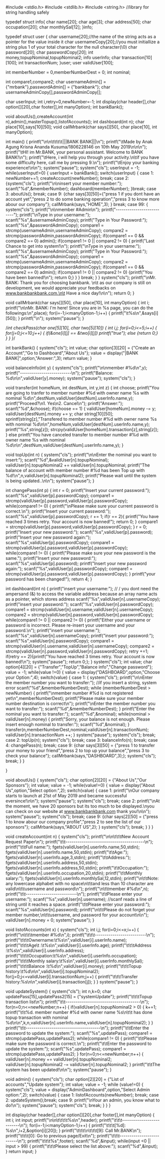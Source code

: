 #include <stdio.h>
#include <stdlib.h>
#include <string.h> //library for string handling safely

typedef struct info{
    char name[20];
    char age[3];
    char address[50];
    char occupation[20];
    char monthlySal[12];
}info;

typedef struct user {
    char username[20];//the name of the string acts as a pointer for the value inside it
    char usernameCopy[20];//you must initiallize a string plus 1 of your total character for the null character(\0)
    char password[20];
    char passwordCopy[20];
    int money,topupNominal,topupNominal2;
    info userInfo;
    char transaction[10][100];
    int transactionNum;
}user;
user validUser[100];

int memberNumber = 0,memberNumberDest = 0;
int nominal;


int compare1,compare2;
char usernameAdmin[] = {"mrbank"},passwordAdmin[] = {"bankbank"};
char usernameAdminCopy[],passwordAdminCopy[];

char userInput;
int i,retry=0,newNumber=-1;
int display(char header[],char option[][20],char footer[],int manyOption);
int bankBank();

void aboutUs(),createAccount(int n),admin(),masterTopup(),listofAccounts();
int dashboard(int n);
char place[10],says[10][50];
void callMrbank(char says[][50], char place[10], int manyOption);


int main() {
    printf("\n\n\t\t\t\t|||BANK BANK|||\n");
    printf("\tMade by Anak Agung Krisna Ananda Kusuma/1806228146 on 10th May 2019\n\n\n");
    printf("\tHI! im Mr.BANK, your personal assistant. Welcome to BANK BANK!\n");
    printf("\tHere, i will help you through your activity.\n\tif you have some difficulty here, call me by pressing 9.\n");
    printf("\tEnjoy your banking experience!\n\n");
    system("pause");
    system("cls");
    userInput = -1;
    while(userInput!=0) {
        userInput = bankBank();
            switch(userInput) {
                case 1: newNumber+=1; createAccount(newNumber); break;
                case 2: {system("cls");
                         printf("\n\ninsert your member number:");
                         scanf("%d",&memberNumber);
                         dashboard(memberNumber);
                        }break;
                case 3: aboutUs(); break;
                case 9: {char says[3][50]={"press 1 if you dont have an account yet","press 2 to do some banking operation","press 3 to know more abour our company"};
                        callMrbank(says,"HOME",3);
                        } break;
                case 99: {   system("cls");
                                printf("\n\nmember #Admin\n");
                                printf("--------------------------");
                                printf("\nType in your username:");
                                scanf("%s",&usernameAdminCopy);
                                printf("Type in Your Password:");
                                scanf("%s",&passwordAdminCopy);
                                compare1 = strcmp(usernameAdmin,usernameAdminCopy);
                                compare2 = strcmp(passwordAdmin,passwordAdminCopy);
                                if(compare1 == 0 && compare2 == 0) admin();
                                if(compare1 != 0 || compare2 != 0) {
                                    printf("Last Chance to get into system!\n");
                                    printf("\nType in your username:");
                                    scanf("%s",&usernameAdminCopy);
                                    printf("Type in Your Password:");
                                    scanf("%s",&passwordAdminCopy);
                                    compare1 = strcmp(usernameAdmin,usernameAdminCopy);
                                    compare2 = strcmp(passwordAdmin,passwordAdminCopy);
                                    if(compare1 == 0 && compare2 == 0) admin();
                                    if(compare1 != 0 || compare2 != 0) {printf("You have been banned!\n"); return 0;}
                                }
                            } break;
            }
        }
    system("cls");
    printf("\nMr. BANK: Thank you for choosing bankbank. \n\t  as our company is still on development, we would appreciate your feedbacks on www.bankbankbank.com.\n\t  Have a nice day!\n\n");
    return 0;
}


void callMrbank(char says[][50], char place[10], int manyOption) {
    int i;
    printf("\n\nMr. BANK: I'm here! Since you are in %s page, you can do the followings:\n",place);
    for(i=-1;i<manyOption-1;i++) {
        printf("\t\%s\n",&says[i][50]);
    }
    printf("\n");
    system("pause");
}

/*int checkPass(char one[5][10], char two[5][10]) {
    int i,j;
    for(i=0;i<=5;i++) {
        for(j=0;j<=10;j++) {
            if(&one[i][j] == &two[i][j]) printf("true");
            else {return 0;}
        }
    }
}*/



int bankBank() {
    system("cls");
    int value;
    char option[3][20] = {"Create an Account","Go to Dashboard","About Us"};
    value = display("|BANK BANK|",option,"Answer:",3);
    return value;
}



void balanceInfo(int y) {
    system("cls");
    printf("\n\nmember #%d\n",y);
    printf("--------------------------\n");
    printf("Balance: %d\n\n",validUser[y].money);
    system("pause");
    system("cls");
}


void transfer(int homeNum, int destNum, int y,int z) {
    int choose;
    printf("You are going to tranfer to member number #%d with owner name %s with nominal %d\n",destNum,validUser[destNum].userInfo.name,y);
    printf("Proceed?\n1. Yes\n2. Cancel\n");
    printf("Answer:");
    scanf("%d",&choose);
    if(choose == 1) {
        validUser[homeNum].money -= y;
        validUser[destNum].money += y;
        char string[10][50];
        sprintf(string[z],"Transfered to member number #%d with owner name %s with nominal %d\n\n",homeNum,validUser[destNum].userInfo.name,y);
        printf("%s",string[z]);
        strcpy(validUser[homeNum].transaction[z],string[z]);
    }
    else printf("You have canceled transfer to member number #%d with owner name %s with nominal %d\n\n",destNum,validUser[destNum].userInfo.name,y);
}


void topUp(int n) {
    system("cls");
    printf("\n\nEnter the nominal you want to insert:");
    scanf("%d",&validUser[n].topupNominal);
    validUser[n].topupNominal2 += validUser[n].topupNominal;
    printf("The balance of account with member number #%d has been Top up with %d!\n",n,validUser[n].topupNominal2);
    printf("Please wait until the system is being updated..\n\n");
    system("pause");
}


int changePass(int p) {
    int r = 0;
    printf("Insert your current password:");
    scanf("%s",validUser[p].passwordCopy);
    compare1 = strcmp(validUser[p].password,validUser[p].passwordCopy);
    while(compare1 != 0) {
        printf("\nPlease make sure your current password is correct.\n");
        printf("Insert your current password:");
        scanf("%s",validUser[p].passwordCopy);
        r += 1;
        if(r == 2){
            printf("You have reached 3 times retry. Your account is now banned!");
            return 0;
        }
        compare1 = strcmp(validUser[p].password,validUser[p].passwordCopy);
    }
    r = 0;
    printf("Insert your new password:");
    scanf("%s",validUser[p].password);
    printf("Insert your new password again:");
    scanf("%s",validUser[p].passwordCopy);
    compare1 = strcmp(validUser[p].password,validUser[p].passwordCopy);
    while(compare1 != 0) {
        printf("Please make sure your new password is the same.");
        printf("Insert your new password:");
        scanf("%s",validUser[p].password);
        printf("Insert your new password again:");
        scanf("%s",validUser[p].passwordCopy);
        compare1 = strcmp(validUser[p].password,validUser[p].passwordCopy);
    }
    printf("your password has been changed!");
    return 4;
}

int dashboard(int n) {
    printf("insert your username:");
    //        \/ you dont need the ampersand (&) to access the variable address because an array name acts as a pointer, which stores address
    scanf("%s",validUser[n].usernameCopy);
    printf("insert your password:");
    scanf("%s",validUser[n].passwordCopy);
    compare1 = strcmp(validUser[n].username,validUser[n].usernameCopy);
    compare2 = strcmp(validUser[n].password,validUser[n].passwordCopy);
    while(compare1 != 0 || compare2 != 0) {
        printf("Either your username or password is incorrect. Please re-insert your username and your password.\n");
        printf("insert your username:");
        scanf("%s",validUser[n].usernameCopy);
        printf("insert your password:");
        scanf("%s",validUser[n].passwordCopy);
        compare1 = strcmp(validUser[n].username,validUser[n].usernameCopy);
        compare2 = strcmp(validUser[n].password,validUser[n].passwordCopy);
        retry +=1;
        if(retry == 2){printf("You have reached 3 times retry. Your account is now banned!\n"); system("pause"); return 0;};
    }
    system("cls");
    int value;
    char option[4][20] = {"Transfer","TopUp","Balance info","Change password"};
    value = -1;
    while(value !=0) {
        value = display("DASHBOARD",option,"Choose your Option:",4);
            switch(value) {
                case 1: { system("cls");
                          printf("\n\nEnter the member number you want to transfer:"); //if you insert a string, system error
                          scanf("%d",&memberNumberDest);
                          while (memberNumberDest > newNumber) {
                                printf("\nmember number #%d is not registered yet\n",memberNumberDest);
                                printf("Please make sure your member number destination is correct\n");
                                printf("\nEnter the member number you want to transfer:");
                                scanf("%d",&memberNumberDest);
                            }
                          printf("Enter the nominal you want to transfer:");
                          scanf("%d",&nominal);
                          while(nominal > validUser[n].money) {
                                printf("Sorry, your balance is not enough. Please insert enough nominal to transfer:");
                                scanf("%d",&nominal);
                            }
                          transfer(n,memberNumberDest,nominal,validUser[n].transactionNum);
                          validUser[n].transactionNum ++;
                        } system("pause"); system("cls"); break;
                case 2: topUp(n); system("cls"); break;
                case 3: balanceInfo(n); break;
                case 4: changePass(n); break;
                case 9: {char says[3][50] = {"press 1 to transfer your money to your friend","press 2 to top up your balance","press 3 to check your balance"};
                        callMrbank(says,"DASHBOARD",3);}; system("cls"); break;
            }
    }

}



void aboutUs() {
    system("cls");
    char option[2][20] = {"About Us","Our Sponsors"};
    int value;
    value = -1;
    while(value!=0) {
        value = display("About Us",option,"Select option:",2);
        switch(value) {
            case 1: printf("\nOur company starts to launch at 21st of May 2019 and became successful eversince!\n\n"); system("pause"); system("cls"); break;
            case 2: printf("\nAt the moment, we have 20 sponsors but its too much to be displayed.\nyou can check on our website at www.bankbankbank.com thank you!\n\n"); system("pause"); system("cls"); break;
            case 9: {char says[2][50] = {"press 1 to know abour our company profile","press 2 to see the list of our sponsors"};
                     callMrbank(says,"ABOUT US",2);
                    } system("cls"); break;
        }
    }
}



void createAccount(int n) {
    system("cls");
    printf("\n\n\t\t\tNew Account Request Paper\n");
    printf("\t\t----------------------------------------\n");
    printf("\t\tFull name:");
    fgets(validUser[n].userInfo.name,50,stdin);
    fgets(validUser[n].userInfo.name,50,stdin);
    printf("\t\tAge:");
    fgets(validUser[n].userInfo.age,3,stdin);
    printf("\t\tAddress:");
    fgets(validUser[n].userInfo.address,50,stdin);
    fgets(validUser[n].userInfo.address,50,stdin);
    printf("\t\tOccupation:");
    fgets(validUser[n].userInfo.occupation,20,stdin);
    printf("\t\tMonthly salary:");
    fgets(validUser[n].userInfo.monthlySal,12,stdin);
    printf("\n\t\tNote: any lowercase alphabet with no space\n\t\tand less than 10 character are valid\n\t\tusername and password\n");
    printf("\n\t\tmember #%d\n",n);
    printf("\t\t--------------------------\n");
    printf("\t\tPlease enter your username:");
    scanf("%s",validUser[n].username); //scanf reads a line of string until it reaches a space.
    printf("\t\tPlease enter your password:");
    scanf("%s",validUser[n].password);
    printf("\n\t\tPlease do not forget your member number,\n\t\tusername, and password for your account\n\n");
    validUser[n].money = 0;
    system("pause");
}



void listofAccounts(int x) {
    system("cls");
    int i,j;
    for(i=0;i<=x;i++) {
        printf("\n\t\t\tmember #%d\n",i);
        printf("\t\t\t--------------------------\n");
        printf("\t\t\tOwnername:\t%s\n",validUser[i].userInfo.name);
        printf("\t\t\tAge\t :\t%s\n",validUser[i].userInfo.age);
        printf("\t\t\tAddress  :\t%s\n",validUser[i].userInfo.address);
        printf("\t\t\tOccupation:\t%s\n",validUser[i].userInfo.occupation);
        printf("\t\t\tMonthly salary:\t%s\n",validUser[i].userInfo.monthlySal);
        printf("\t\t\tBalance  :\t%d\n",validUser[i].money);
        printf("\t\t\tTopup history:\t%d\n\n",validUser[i].topupNominal2);
        for(j=0;j<=validUser[i].transactionNum;j++) {
            printf("\t\t\tTransfer history:%s\n\n",validUser[i].transaction[j]);
        }
    }
    system("pause");
}


void updateSystem() {
    system("cls");
    int n,k=0;
    char updatePass[15],updatePass2[15] = {"systemUpdate"};
    printf("\t\t\tTopup transaction list\n");
    printf("\t\t--------------------------------------\n");
    for(n=0;n<=newNumber;n++) {
        if(validUser[n].topupNominal2 > 0) {
            k+=1;
            printf("\t\t%d. member number #%d with owner name %s\n\t\t   has done topup transaction with nominal %d\n\n",k,n,validUser[n].userInfo.name,validUser[n].topupNominal2);
        }
    }
    printf("\t\t--------------------------------------\n");
    printf("\t\tEnter the password to update the system:");
    scanf("%s",updatePass);
    compare1 = strcmp(updatePass,updatePass2);
    while(compare1 != 0) {
        printf("\t\tPlease make sure the password is correct.\n");
        printf("\t\tEnter the password to update the system:");
        scanf("%s",updatePass);
        compare1 = strcmp(updatePass,updatePass2);
    }
    for(n=0;n<=newNumber;n++) {
        validUser[n].money += validUser[n].topupNominal2;
        validUser[n].topupNominal2 -= validUser[n].topupNominal2;
    }
    printf("\t\tThe system has been updated!\n\n");
    system("pause");
}


void admin() {
    system("cls");
    char option[2][20] = {"List of accounts","Update system"};
    int value;
    value = -1;
    while (value!=0) {
        system("cls");
        value = display("AdminDashboard",option,"Select Admin option:",2);
        switch(value) {
            case 1: listofAccounts(newNumber); break;
            case 2: updateSystem();break;
            case 9: printf("\nYour an admin, you know what to do!\n"); system("pause"); system("cls"); break;
        }
    }
}


int display(char header[],char option[][20],char footer[],int manyOption) {
    int i;
    int input;
    printf("\n\n\t\t\t\t%s\n",header);
    printf("\t\t\t--------------------------\n");
    for(i=-1;i<manyOption-1;i++) {
        printf("\t\t\t[%d]: %s\n",i+2,&option[i][20]);
    }
    printf("\t\t\t\n\t\t\t[9]: Call Mr.BANK\n");
    printf("\t\t\t[0]: Go to previous page/Exit\n");
    printf("\t\t\t--------------------------\n");
    printf("\t\t\t%s",footer);
    scanf("%d",&input);
    while(input <0 || input > 99) {
        printf("\t\t\tPlease select the list above:");
        scanf("%d",&input);
    }
    return input;
}
